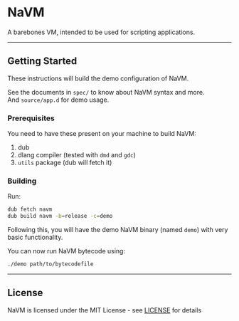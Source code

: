 # NaVM
A barebones VM, intended to be used for scripting applications.  

---

## Getting Started
These instructions will build the demo configuration of NaVM.  

See the documents in `spec/` to know about NaVM syntax and more.  
And `source/app.d` for demo usage.

### Prerequisites
You need to have these present on your machine to build NaVM:

1. dub
2. dlang compiler (tested with `dmd` and `gdc`)
3. `utils` package (dub will fetch it)

### Building
Run:
```bash
dub fetch navm
dub build navm -b=release -c=demo
```
Following this, you will have the demo NaVM binary (named `demo`) with very basic functionality.  

You can now run NaVM bytecode using:  
```bash
./demo path/to/bytecodefile
```

---

## License
NaVM is licensed under the MIT License - see [LICENSE](LICENSE) for details